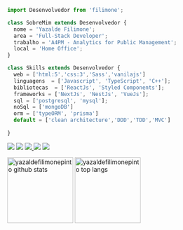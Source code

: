 ```js
import Desenvolvedor from 'filimone';

class SobreMim extends Desenvolvedor {
  nome = 'Yazalde Filimone';
  area = 'Full-Stack Developer';
  trabalho = 'A4PM - Analytics for Public Management';
  local = 'Home Office';
}

class Skills extends Desenvolvedor {
  web = ['html:5','css:3','Sass','vanilajs']
  linguagens  = ['Javascript', 'TypeScript', 'C++'];
  bibliotecas  = ['ReactJs', 'Styled Components'];
  frameworks = ['NextJs', 'NestJs', 'VueJs'];
  sql = ['postgresql', 'mysql'];
  noSql = ['mongoDB']
  orm = ['typeORM', 'prisma']
  default = ['clean architecture','DDD','TDD','MVC']
  
}


```

<p align="left">
  <a href="mailto:yazaldefilimon@gmail.com" alt="Gmail">
  <img src="https://img.shields.io/badge/-Gmail-FF0000?style=flat-square&labelColor=FF0000&logo=gmail&logoColor=white&link=LINK-DO-SEU-EMAIL" /></a>

  <a href="https://www.linkedin.com/in/yazalde-filimone-65142b206/" alt="Linkedin">
  <img src="https://img.shields.io/badge/-Linkedin-0e76a8?style=flat-square&logo=Linkedin&logoColor=white&link=LINK-DO-SEU-LINKEDIN" /></a>

  <a href="https://api.whatsapp.com/send?phone=258858127038&text=oie%20Yazalde%20Filimone%20vim%20pelo%20seu%20perfil%20do%20github" alt="WhatsApp">
  <img src="https://img.shields.io/badge/-WhatsApp-25d366?style=flat-square&labelColor=25d366&logo=whatsapp&logoColor=white&link=API-DO-SEU-WHATSAPP"/>

<!--   <a href="#" alt="Instagram">
  <img src="https://img.shields.io/badge/-Instagram-DF0174?style=flat-square&labelColor=DF0174&logo=instagram&logoColor=white&link=LINK-DO-SEU-INSTAGRAM"/></a> -->
  <a href="https://twitter.com/yazaldefilimone" alt="Twitter">
  <img src="https://img.shields.io/badge/-Twitter-1D9BF0?style=flat-square&labelColor=1D9BF0&logo=twitter&logoColor=white&link=https://twitter.com/yazaldefilimone"/></a>
    <a href="https://yazaldefilimone.vercel.app/" alt="">
  <img src="https://img.shields.io/badge/-My Blog-1D9BF0?style=flat-square&labelColor=1D9BF0&&logoColor=white&link=https://yazaldefilimone.vercel.app/"/></a>
</p>



<div style="display:block " align="left">
<img src="https://github-readme-stats.vercel.app/api?username=yazaldefilimonepinto&show_icons=true&?count_private=true&include_all_commits=true" height="150px"  alt="yazaldefilimonepinto github stats" />
<img src="https://github-readme-stats.vercel.app/api/top-langs/?username=yazaldefilimonepinto&hide=Makefile&layout=compact" height="150px"  alt="yazaldefilimonepinto top langs" />
</div>

